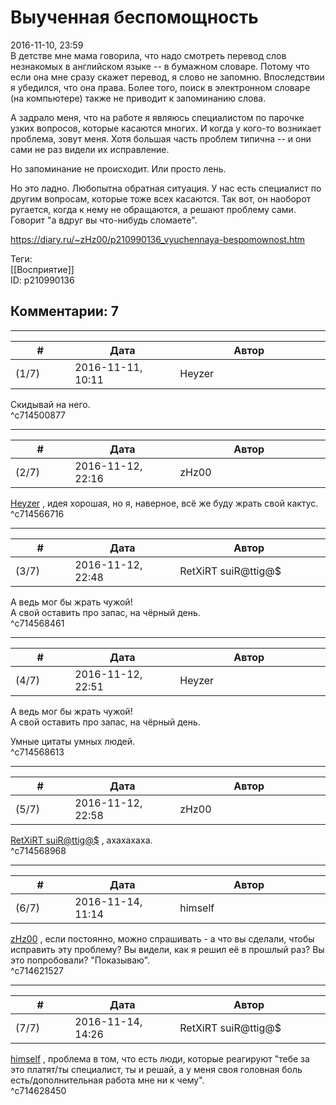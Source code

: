 Выученная беспомощность
=======================

  
2016-11-10, 23:59  
 В детстве мне мама говорила, что надо смотреть перевод слов незнакомых в английском языке -- в бумажном словаре. Потому что если она мне сразу скажет перевод, я слово не запомню. Впоследствии я убедился, что она права. Более того, поиск в электронном словаре (на компьютере) также не приводит к запоминанию слова.   
   
 А задрало меня, что на работе я являюсь специалистом по парочке узких вопросов, которые касаются многих. И когда у кого-то возникает проблема, зовут меня. Хотя большая часть проблем типична -- и они сами не раз видели их исправление.   
   
 Но запоминание не происходит. Или просто лень.   
   
 Но это ладно. Любопытна обратная ситуация. У нас есть специалист по другим вопросам, которые тоже всех касаются. Так вот, он наоборот ругается, когда к нему не обращаются, а решают проблему сами. Говорит "а вдруг вы что-нибудь сломаете".   
  
<https://diary.ru/~zHz00/p210990136_vyuchennaya-bespomownost.htm>  
  
Теги:  
[[Восприятие]]  
ID: p210990136  


Комментарии: 7
--------------

  


---



|         #         |              Дата              |                     Автор                     |           ID           |
| --- | --- | --- | --- |
| (1/7) | 2016-11-11, 10:11 | Heyzer | c714500877 |

  
 Скидывай на него.   
 ^c714500877

---



|         #         |              Дата              |                     Автор                     |           ID           |
| --- | --- | --- | --- |
| (2/7) | 2016-11-12, 22:16 | zHz00 | c714566716 |

  
  [Heyzer](http://heyzero.diary.ru "Doctor Online")  , идея хорошая, но я, наверное, всё же буду жрать свой кактус.   
 ^c714566716

---



|         #         |              Дата              |                     Автор                     |           ID           |
| --- | --- | --- | --- |
| (3/7) | 2016-11-12, 22:48 | RetXiRT suiR@ttig@$ | c714568461 |

  
  А ведь мог бы жрать чужой!   
 А свой оставить про запас, на чёрный день.    
 ^c714568461

---



|         #         |              Дата              |                     Автор                     |           ID           |
| --- | --- | --- | --- |
| (4/7) | 2016-11-12, 22:51 | Heyzer | c714568613 |

  
  А ведь мог бы жрать чужой!   
 А свой оставить про запас, на чёрный день.   
    
 Умные цитаты умных людей.   
 ^c714568613

---



|         #         |              Дата              |                     Автор                     |           ID           |
| --- | --- | --- | --- |
| (5/7) | 2016-11-12, 22:58 | zHz00 | c714568968 |

  
  [RetXiRT suiR@ttig@$](http://Hellspawn.diary.ru "Горчичник")  , ахахахаха.   
 ^c714568968

---



|         #         |              Дата              |                     Автор                     |           ID           |
| --- | --- | --- | --- |
| (6/7) | 2016-11-14, 11:14 | himself | c714621527 |

  
  [zHz00](https://zHz00.diary.ru "Untitled")  , если постоянно, можно спрашивать - а что вы сделали, чтобы исправить эту проблему? Вы видели, как я решил её в прошлый раз? Вы это попробовали? "Показываю".   
 ^c714621527

---



|         #         |              Дата              |                     Автор                     |           ID           |
| --- | --- | --- | --- |
| (7/7) | 2016-11-14, 14:26 | RetXiRT suiR@ttig@$ | c714628450 |

  
   [himself](http://himself.diary.ru "void")  , проблема в том, что есть люди, которые реагируют "тебе за это платят/ты специалист, ты и решай, а у меня своя головная боль есть/дополнительная работа мне ни к чему".    
 ^c714628450